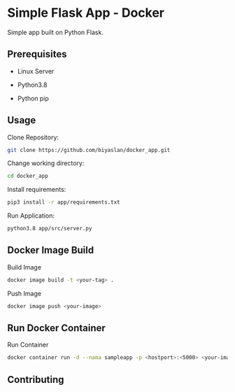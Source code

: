 # Simple Flask App - Docker 

Simple app built on Python Flask.

## Prerequisites 

* Linux Server

* Python3.8

* Python pip


## Usage

Clone Repository: 

```bash
git clone https://github.com/biyaslan/docker_app.git
```

Change working directory:
```bash
cd docker_app
```

Install requirements:
```bash
pip3 install -r app/requirements.txt
```

Run Application:

```bash
python3.8 app/src/server.py 
```

## Docker Image Build 

Build Image 
```bash
docker image build -t <your-tag> .
```

Push Image
```bash
docker image push <your-image>
```

## Run Docker Container 

Run Container 
```bash
docker container run -d --nama sampleapp -p <hostport>:<5000> <your-image>
```

## Contributing
